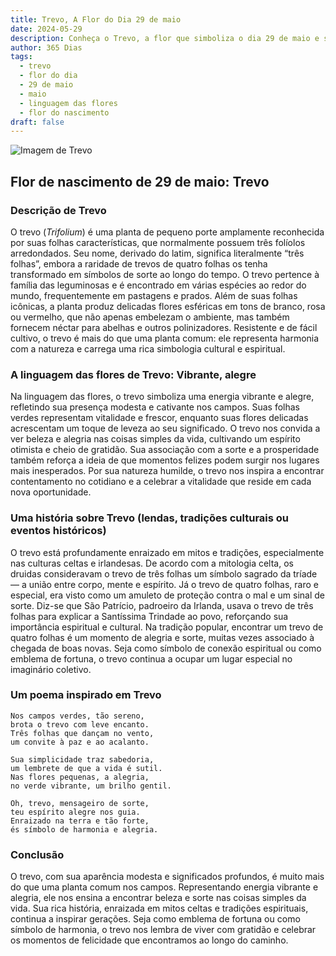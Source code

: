 ```yaml
---
title: Trevo, A Flor do Dia 29 de maio
date: 2024-05-29
description: Conheça o Trevo, a flor que simboliza o dia 29 de maio e seu significado 'Vibrante, alegre'. Explore a beleza e o simbolismo desta flor encantadora.
author: 365 Dias
tags:
  - trevo
  - flor do dia
  - 29 de maio
  - maio
  - linguagem das flores
  - flor do nascimento
draft: false
---
```


![Imagem de Trevo](https://cdn.pixabay.com/photo/2018/09/03/09/02/clover-3650704_640.jpg#center)


## Flor de nascimento de 29 de maio: Trevo

### Descrição de Trevo

O trevo (_Trifolium_) é uma planta de pequeno porte amplamente reconhecida por suas folhas características, que normalmente possuem três folíolos arredondados. Seu nome, derivado do latim, significa literalmente “três folhas”, embora a raridade de trevos de quatro folhas os tenha transformado em símbolos de sorte ao longo do tempo. O trevo pertence à família das leguminosas e é encontrado em várias espécies ao redor do mundo, frequentemente em pastagens e prados. Além de suas folhas icônicas, a planta produz delicadas flores esféricas em tons de branco, rosa ou vermelho, que não apenas embelezam o ambiente, mas também fornecem néctar para abelhas e outros polinizadores. Resistente e de fácil cultivo, o trevo é mais do que uma planta comum: ele representa harmonia com a natureza e carrega uma rica simbologia cultural e espiritual.

### A linguagem das flores de Trevo: Vibrante, alegre

Na linguagem das flores, o trevo simboliza uma energia vibrante e alegre, refletindo sua presença modesta e cativante nos campos. Suas folhas verdes representam vitalidade e frescor, enquanto suas flores delicadas acrescentam um toque de leveza ao seu significado. O trevo nos convida a ver beleza e alegria nas coisas simples da vida, cultivando um espírito otimista e cheio de gratidão. Sua associação com a sorte e a prosperidade também reforça a ideia de que momentos felizes podem surgir nos lugares mais inesperados. Por sua natureza humilde, o trevo nos inspira a encontrar contentamento no cotidiano e a celebrar a vitalidade que reside em cada nova oportunidade.

### Uma história sobre Trevo (lendas, tradições culturais ou eventos históricos)

O trevo está profundamente enraizado em mitos e tradições, especialmente nas culturas celtas e irlandesas. De acordo com a mitologia celta, os druidas consideravam o trevo de três folhas um símbolo sagrado da tríade — a união entre corpo, mente e espírito. Já o trevo de quatro folhas, raro e especial, era visto como um amuleto de proteção contra o mal e um sinal de sorte. Diz-se que São Patrício, padroeiro da Irlanda, usava o trevo de três folhas para explicar a Santíssima Trindade ao povo, reforçando sua importância espiritual e cultural. Na tradição popular, encontrar um trevo de quatro folhas é um momento de alegria e sorte, muitas vezes associado à chegada de boas novas. Seja como símbolo de conexão espiritual ou como emblema de fortuna, o trevo continua a ocupar um lugar especial no imaginário coletivo.

### Um poema inspirado em Trevo

```
Nos campos verdes, tão sereno,  
brota o trevo com leve encanto.  
Três folhas que dançam no vento,  
um convite à paz e ao acalanto.  

Sua simplicidade traz sabedoria,  
um lembrete de que a vida é sutil.  
Nas flores pequenas, a alegria,  
no verde vibrante, um brilho gentil.  

Oh, trevo, mensageiro de sorte,  
teu espírito alegre nos guia.  
Enraizado na terra e tão forte,  
és símbolo de harmonia e alegria.  
```

### Conclusão

O trevo, com sua aparência modesta e significados profundos, é muito mais do que uma planta comum nos campos. Representando energia vibrante e alegria, ele nos ensina a encontrar beleza e sorte nas coisas simples da vida. Sua rica história, enraizada em mitos celtas e tradições espirituais, continua a inspirar gerações. Seja como emblema de fortuna ou como símbolo de harmonia, o trevo nos lembra de viver com gratidão e celebrar os momentos de felicidade que encontramos ao longo do caminho.